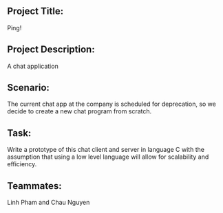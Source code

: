 ## Project Title: 
Ping!
## Project Description:
A chat application
## Scenario: 
The current chat app at the company is scheduled for deprecation, so we decide to create a new chat program from scratch. 
## Task: 
Write a prototype of this chat client and server in language C with the assumption that using a low level language will allow for scalability and efficiency.
## Teammates: 
Linh Pham and Chau Nguyen
